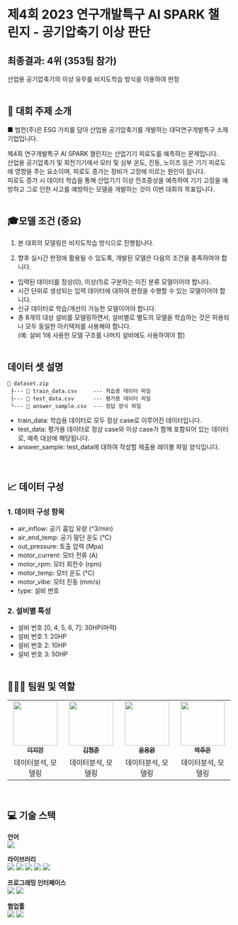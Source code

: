 # 제4회 2023 연구개발특구 AI SPARK 챌린지 - 공기압축기 이상 판단
## **최종결과: 4위 (353팀 참가)**
산업용 공기압축기의 이상 유무를 비지도학습 방식을 이용하여 판정
<br><br>

## 🎈 대회 주제 소개
■ 범천(주)은 ESG 가치를 담아 산업용 공기압축기를 개발하는 대덕연구개발특구 소재 기업입니다.

제4회 연구개발특구 AI SPARK 챌린지는 산업기기 피로도를 예측하는 문제입니다.<br>
산업용 공기압축기 및 회전기기에서 모터 및 심부 온도, 진동, 노이즈 등은 기기 피로도에 영향을 주는 요소이며, 피로도 증가는 장비가 고장에 이르는 원인이 됩니다.<br>
피로도 증가 시 데이터 학습을 통해 산업기기 이상 전조증상을 예측하여 기기 고장을 예방하고 그로 인한 사고를 예방하는 모델을 개발하는 것이 이번 대회의 목표입니다.
<br><br>

## 🎓모델 조건 (중요)
1. 본 대회의 모델링은 비지도학습 방식으로 진행됩니다.

2. 향후 실시간 판정에 활용될 수 있도록, 개발된 모델은 다음의 조건을 충족하여야 합니다.

- 입력된 데이터를 정상(0), 이상(1)로 구분하는 이진 분류 모델이어야 합니다.
- 시간 단위로 생성되는 입력 데이터에 대하여 판정을 수행할 수 있는 모델이어야 합니다.
- 신규 데이터로 학습/개선이 가능한 모델이어야 합니다.
- 총 8개의 대상 설비를 모델링하면서, 설비별로 별도의 모델을 학습하는 것은 허용되나 모두 동일한 아키텍처를 사용해야 합니다.<br>
(예: 설비 1에 사용한 모델 구조를 나머지 설비에도 사용하여야 함)
<br><br>

## 데이터 셋 설명
```
📁 dataset.zip
 ├--- 📃 train_data.csv     --- 학습용 데이터 파일 
 ├--- 📃 test_data.csv      --- 평가용 데이터 파일 
 └--- 📃 answer_sample.csv  --- 정답 양식 파일
 ```
- train_data: 학습용 데이터로 모두 정상 case로 이루어진 데이터입니다.<br>
- test_data: 평가용 데이터로 정상 case와 이상 case가 함께 포함되어 있는 데이터로, 예측 대상에 해당됩니다.<br>
- answer_sample: test_data에 대하여 작성할 제출용 레이블 파일 양식입니다.<br>
<br><br>

## 📈 데이터 구성
### 1. 데이터 구성 항목
- air_inflow: 공기 흡입 유량 (^3/min)
- air_end_temp: 공기 말단 온도 (°C)
- out_pressure: 토출 압력 (Mpa)
- motor_current: 모터 전류 (A)
- motor_rpm: 모터 회전수 (rpm)
- motor_temp: 모터 온도 (°C)
- motor_vibe: 모터 진동 (mm/s)
- type: 설비 번호

### 2. 설비별 특성
- 설비 번호 [0, 4, 5, 6, 7]: 30HP(마력)
- 설비 번호 1: 20HP
- 설비 번호 2: 10HP
- 설비 번호 3: 50HP
<br><br>

## 🧑‍🤝‍🧑 팀원 및 역할
<table>
  <tbody>
    <tr>
      <td align="center">
        <a href="https://github.com/jian1114">
          <img src="https://avatars.githubusercontent.com/u/77630266?v=4" width="100px;">  <br>
          <sub><b>이지안</b></sub>
        </a>
      </td>
      <td align="center">
        <a href="https://github.com/brojoon1">
          <img src="https://avatars.githubusercontent.com/u/81418195?v=4" width="100px;">  <br>
          <sub><b>김형준</b></sub>
        </a>
      </td>
      <td align="center">
        <a href="https://github.com/ayocado">
          <img src="https://avatars.githubusercontent.com/u/89889583?v=4" width="100px;">  <br>
          <sub><b>윤용완</b></sub>
        </a>
      </td>
      <td align="center">
        <a href="https://github.com/JunePark-00">
          <img src="https://avatars.githubusercontent.com/u/81201633?v=4" width="100px;">  <br>
          <sub><b>박주은</b></sub>
        </a>
      </td>
    </tr>
    <tr>
      <td align="center">데이터분석, 모델링</td>
      <td align="center">데이터분석, 모델링</td>
      <td align="center">데이터분석, 모델링</td>
      <td align="center">데이터분석, 모델링</td>
    </tr>
  </tbody>
</table>

<br>

## 💻 기술 스택
<b> 언어 </b><br>
<span><img src="https://img.shields.io/badge/Python-3776AB?style=for-the-badge&logo=Python&logoColor=white"></span><br>

<b> 라이브러리 </b><br>
<span><img src="https://img.shields.io/badge/numpy-013243?style=for-the-badge&logo=numpy&logoColor=white"></span>
<span><img src="https://img.shields.io/badge/pandas-150458?style=for-the-badge&logo=pandas&logoColor=white"></span>
<span><img src="https://img.shields.io/badge/scikit_learn-F7931E?style=for-the-badge&logo=scikit-learn&logoColor=white"></span>
<span><img src="https://img.shields.io/badge/Keras-D00000?style=for-the-badge&logo=Keras&logoColor=white"></span>
<span><img src="https://img.shields.io/badge/tensorflow-FF6F00?style=for-the-badge&logo=tensorflow&logoColor=white"></span><br>

<b> 프로그래밍 인터페이스 </b><br>
<span><img src="https://img.shields.io/badge/jupyter-F37626?style=for-the-badge&logo=jupyter&logoColor=white"></span>
<span><img src="https://img.shields.io/badge/googlecolab-F9AB00?style=for-the-badge&logo=googlecolab&logoColor=white"></span><br>

<b> 협업툴 </b><br>
<span><img src="https://img.shields.io/badge/notion-000000?style=for-the-badge&logo=notion&logoColor=white"></span>
<span><img src="https://img.shields.io/badge/discord-5865F2?style=for-the-badge&logo=discord&logoColor=white"></span>



